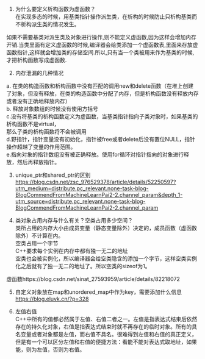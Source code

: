 1. 为什么要定义析构函数为虚函数？  
在实现多态的时候，用基类指针操作派生类，在析构的时候防止只析构基类而不析构派生类的情况发生。  

如果不需要基类对派生类及对象进行操作,则不能定义虚函数,因为这样会增加内存开销.当类里面有定义虚函数的时候,编译器会给类添加一个虚函数表,里面来存放虚函数指针,这样就会增加类的存储空间.所以,只有当一个类被用来作为基类的时候,才把析构函数写成虚函数.  


2. 内存泄漏的几种情况  

a. 在类的构造函数和析构函数中没有匹配的调用new和delete函数（在堆上创建了对象，但没有释放，在类的构造函数中分配了内存，但是析构函数没有释放内存或者没有正确地释放内存）  
b. 释放对象数组的时候没有使用方括号  
c.没有将基类的析构函数定义为虚函数，当基类指针指向子类对象时，如果基类的析构函数不是virtual，  
那么子类的析构函数将不会被调用  
d.野指针，指针变量没有初始化，指针被free或者delete后没有置位NULL，指针操作超越了变量的作用范围。  
e.指向对象的指针数组没有被正确释放。使用for循环对指针指向的对象进行释放，然后再释放指针。  


3. unique_ptr和shared_ptr的区别  
https://blog.csdn.net/zsc_976529378/article/details/52250597?utm_medium=distribute.pc_relevant.none-task-blog-BlogCommendFromMachineLearnPai2-2.channel_param&depth_1-utm_source=distribute.pc_relevant.none-task-blog-BlogCommendFromMachineLearnPai2-2.channel_param  


4. 类对象占用内存与什么有关？空类占用多少空间？  
类所占用的内存大小由成员变量（静态变量除外）决定的，成员函数（虚函数除外）不计算在内。  
空类占用一个字节  
C++要求每个实例在内存中都有独一无二的地址  
空类也会被实例化，所以编译器会给空类隐含的添加一个字节，这样空类实例化之后就有了独一无二的地址了。所以空类的sizeof为1。  


虚函数https://blog.csdn.net/sinat_27593959/article/details/82218072  

5. 自定义对象放在map和unordered_map中作为key，需要添加什么信息  
https://blog.eluvk.cn/?p=328  


6. 左值右值  
C++中所有的值都必然属于左值、右值二者之一。左值是指表达式结束后依然存在的持久化对象，右值是指表达式结束时就不再存在的临时对象。所有的具名变量或者对象都是左值，而右值不具名。很难得到左值和右值的真正定义，但是有一个可以区分左值和右值的便捷方法：看能不能对表达式取地址，如果能，则为左值，否则为右值。  


